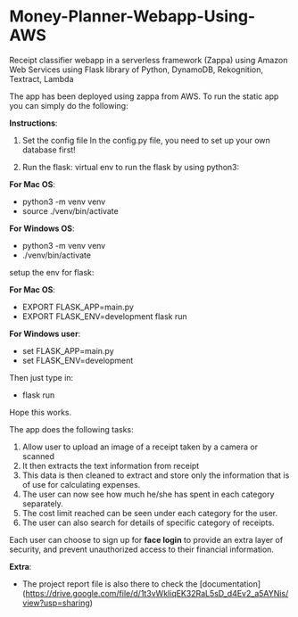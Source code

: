 # Money-Planner-Webapp-Using-AWS
Receipt classifier webapp in a serverless framework (Zappa) using Amazon Web Services 
using Flask library of Python, DynamoDB, Rekognition, Textract, Lambda   

The app has been deployed using zappa from AWS. To run the static app you can simply do the following:

**Instructions**:

1. Set the config file
In the config.py file, you need to set up your own database first!

2. Run the flask:
virtual env to run the flask by using python3:

**For Mac OS**:
 - python3 -m venv venv
 - source ./venv/bin/activate
 
**For Windows OS**:
 - python3 -m venv venv
 - ./venv/bin/activate

setup the env for flask:

**For Mac OS**:
- EXPORT FLASK_APP=main.py
- EXPORT FLASK_ENV=development flask run 

**For Windows user**:
- set FLASK_APP=main.py
- set FLASK_ENV=development

Then just type in: 
- flask run 

Hope this works.

The app does the following tasks: 

1. Allow user to upload an image of a receipt taken by a camera or scanned
2. It then extracts the text information from receipt
3. This data is then cleaned to extract and store only the information that is of use for calculating expenses.
4. The user can now see how much he/she has spent in each category separately.
5. The cost limit reached can be seen under each category for the user.
6. The user can also search for details of specific category of receipts.

Each user can choose to sign up for **face login** to provide an extra layer of security, 
and prevent unauthorized access to their financial information.

**Extra**:
- The project report file is also there to check the [documentation] (https://drive.google.com/file/d/1t3vWkliqEK32RaL5sD_d4Ev2_a5AYNis/view?usp=sharing)
